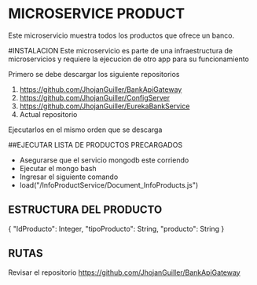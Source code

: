 # MICROSERVICE PRODUCT
Este microservicio muestra todos los productos que ofrece un banco.

#INSTALACION
Este microservicio es parte de una infraestructura de microservicios y requiere la ejecucion de otro app para su funcionamiento

Primero se debe descargar los siguiente repositorios
1. https://github.com/JhojanGuiller/BankApiGateway
2. https://github.com/JhojanGuiller/ConfigServer
3. https://github.com/JhojanGuiller/EurekaBankService
4. Actual repositorio

Ejecutarlos en el mismo orden que se descarga

##EJECUTAR LISTA DE PRODUCTOS PRECARGADOS
- Asegurarse que el servicio mongodb este corriendo
- Ejecutar el mongo bash
- Ingresar el siguiente comando
 - load("<ruta>/InfoProductService/Document_InfoProducts.js")

## ESTRUCTURA DEL PRODUCTO
{
  "IdProducto": Integer,
  "tipoProducto": String,
  "producto": String
}

## RUTAS
Revisar el repositorio https://github.com/JhojanGuiller/BankApiGateway
